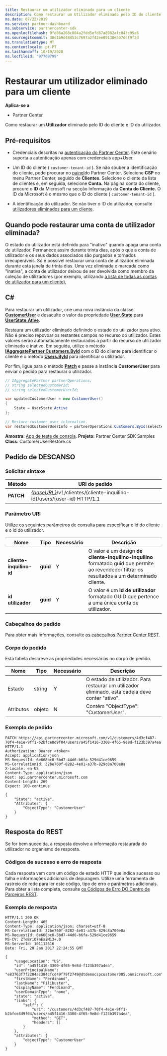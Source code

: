 ```yaml
---
title: Restaurar um utilizador eliminado para um cliente
description: Como restaurar um Utilizador eliminado pelo ID do cliente e iD do utilizador.
ms.date: 07/22/2019
ms.service: partner-dashboard
ms.subservice: partnercenter-sdk
ms.openlocfilehash: 9fd86a268c804a2fdd5efd67a8982afc043c95a6
ms.sourcegitcommit: 30d1b9d48453c7697a2f42ee09138e507dcf9f2d
ms.translationtype: MT
ms.contentlocale: pt-PT
ms.lasthandoff: 10/19/2020
ms.locfileid: "97769799"
---
```

# <a name="restore-a-deleted-user-for-a-customer"></a>Restaurar um utilizador eliminado para um cliente

**Aplica-se a**

- Partner Center

Como restaurar um **Utilizador** eliminado pelo ID do cliente e iD do utilizador.

## <a name="prerequisites"></a>Pré-requisitos

- Credenciais descritas na [autenticação do Partner Center](partner-center-authentication.md). Este cenário suporta a autenticação apenas com credenciais app+User.

- Um ID do cliente ( `customer-tenant-id` ). Se não souber a identificação do cliente, pode procurar no [painel](https://partner.microsoft.com/dashboard)do Partner Center. Selecione **CSP** no menu Partner Center, seguido de **Clientes**. Selecione o cliente da lista de clientes e, em seguida, selecione **Conta.** Na página conta do cliente, procure o **ID** da Microsoft na secção Informação da **Conta do Cliente.** O ID da Microsoft é o mesmo que o ID do cliente ( `customer-tenant-id` ).

- A identificação do utilizador. Se não tiver o ID do utilizador, consulte [utilizadores eliminados para um cliente](view-a-deleted-user.md).

## <a name="when-can-you-restore-a-deleted-user-account"></a>Quando pode restaurar uma conta de utilizador eliminada?

O estado do utilizador está definido para "inativo" quando apaga uma conta de utilizador. Permanece assim durante trinta dias, após o que a conta de utilizador e os seus dados associados são purgados e tornados irrecuperáveis. Só é possível restaurar uma conta de utilizador eliminada durante esta janela de trinta dias. Uma vez eliminada e marcada como "inativa", a conta de utilizador deixou de ser devolvida como membro da coleção de utilizadores (por exemplo, utilizando [a lista de todas as contas de utilizador para um cliente).](get-a-list-of-all-user-accounts-for-a-customer.md)

## <a name="c"></a>C\#

Para restaurar um utilizador, crie uma nova instância da classe [**CustomerUser**](/dotnet/api/microsoft.store.partnercenter.models.users.customeruser) e desaculte o valor da propriedade [**User.State**](/dotnet/api/microsoft.store.partnercenter.models.users.user.state) para [**UserState.Ative**](/dotnet/api/microsoft.store.partnercenter.models.users.userstate).

Restaura um utilizador eliminado definindo o estado do utilizador para ativo. Não é preciso repovoar os restantes campos no recurso do utilizador. Estes valores serão automaticamente restaurados a partir do recurso de utilizador eliminado e inativo. Em seguida, utilize o método [**IAggregatePartner.Customers.ById**](/dotnet/api/microsoft.store.partnercenter.customers.icustomercollection.byid) com o ID do cliente para identificar o cliente e o método [**Users.ById**](/dotnet/api/microsoft.store.partnercenter.customerusers.icustomerusercollection.byid) para identificar o utilizador.

Por fim, ligue para o método [**Patch**](/dotnet/api/microsoft.store.partnercenter.customerusers.icustomeruser.patch) e passe a instância **CustomerUser** para enviar o pedido para restaurar o utilizador.

``` csharp
// IAggregatePartner partnerOperations;
// string selectedCustomerId;
// string selectedCustomerUserId;

var updatedCustomerUser = new CustomerUser()
{
    State = UserState.Active
};

// Restore customer user information.
var restoredCustomerUserInfo = partnerOperations.Customers.ById(selectedCustomerId).Users.ById(selectedCustomerUserId).Patch(updatedCustomerUser);
```

**Amostra**: [App de teste de consola](console-test-app.md). **Projeto**: Partner Center SDK Samples **Class**: CustomerUserRestore.cs

## <a name="rest-request"></a>Pedido de DESCANSO

### <a name="request-syntax"></a>Solicitar sintaxe

| Método    | URI do pedido                                                                                            |
|-----------|--------------------------------------------------------------------------------------------------------|
| **PATCH** | [*{baseURL}*](partner-center-rest-urls.md)/v1/clientes/{cliente-inquilino-id}/users/{user-id} HTTP/1.1 |

### <a name="uri-parameter"></a>Parâmetro URI

Utilize os seguintes parâmetros de consulta para especificar o id do cliente e o id do utilizador.

| Nome                   | Tipo     | Necessário | Descrição                                                                                                              |
|------------------------|----------|----------|--------------------------------------------------------------------------------------------------------------------------|
| **cliente-inquilino-id** | **guid** | Y        | O valor é um design **de cliente-inquilino-inquilino** formatado guid que permite ao revendedor filtrar os resultados a um determinado cliente. |
| **id utilizador**            | **guid** | Y        | O valor é um **id de utilizador** formatado GUID que pertence a uma única conta de utilizador.                                         |

### <a name="request-headers"></a>Cabeçalhos do pedido

Para obter mais informações, consulte [os cabeçalhos Partner Center REST](headers.md).

### <a name="request-body"></a>Corpo do pedido

Esta tabela descreve as propriedades necessárias no corpo de pedido.

| Nome       | Tipo   | Necessário | Descrição                                                            |
|------------|--------|----------|------------------------------------------------------------------------|
| Estado      | string | Y        | O estado de utilizador. Para restaurar um utilizador eliminado, esta cadeia deve conter "ativo". |
| Atributos | objeto | N        | Contém "ObjectType": "CustomerUser".                                 |

### <a name="request-example"></a>Exemplo de pedido

```http
PATCH https://api.partnercenter.microsoft.com/v1/customers/4d3cf487-70f4-4e1e-9ff1-b2bfce8d9f04/users/a45f1416-3300-4f65-9e8d-f123b397a4ea HTTP/1.1
Authorization: Bearer <token>
Accept: application/json
MS-RequestId: 6e668bc0-5bd7-44d6-b6fa-529d41ce9659
MS-CorrelationId: 32be760f-8282-4e01-a37b-829c8a700e8a
X-Locale: en-US
Content-Type: application/json
Host: api.partnercenter.microsoft.com
Content-Length: 269
Expect: 100-continue

{
    "State": "active",
    "Attributes": {
        "ObjectType": "CustomerUser"
    }
}
```

## <a name="rest-response"></a>Resposta do REST

Se for bem sucedida, a resposta devolve a informação restaurada do utilizador no organismo de resposta.

### <a name="response-success-and-error-codes"></a>Códigos de sucesso e erro de resposta

Cada resposta vem com um código de estado HTTP que indica sucesso ou falha e informações adicionais de depuragem. Utilize uma ferramenta de rastreio de rede para ler este código, tipo de erro e parâmetros adicionais. Para obter a lista completa, consulte [os Códigos de Erro DO Centro de Parceiros REST](error-codes.md).

### <a name="response-example"></a>Exemplo de resposta

```http
HTTP/1.1 200 OK
Content-Length: 465
Content-Type: application/json; charset=utf-8
MS-CorrelationId: 32be760f-8282-4e01-a37b-829c8a700e8a
MS-RequestId: 6e668bc0-5bd7-44d6-b6fa-529d41ce9659
MS-CV: ZTeBriO7mEaiM13+.0
MS-ServerId: 101112616
Date: Fri, 20 Jan 2017 22:24:55 GMT

{
    "usageLocation": "US",
    "id": "a45f1416-3300-4f65-9e8d-f123b397a4ea",
    "userPrincipalName": "e83763f7f2204ac384cfcd49f79f2749@dtdemocspcustomer005.onmicrosoft.com",
    "firstName": "Ferdinand",
    "lastName": "Filibuster",
    "displayName": "Ferdinand",
    "userDomainType": "none",
    "state": "active",
    "links": {
        "self": {
            "uri": "/customers/4d3cf487-70f4-4e1e-9ff1-b2bfce8d9f04/users/a45f1416-3300-4f65-9e8d-f123b397a4ea",
            "method": "GET",
            "headers": []
        }
    },
    "attributes": {
        "objectType": "CustomerUser"
    }
}
```
